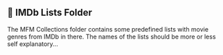 ## :open_file_folder: IMDb Lists Folder

The MFM Collections folder contains some predefined lists with movie genres from IMDb in there.  The names of the lists should be more or less self explanatory...
